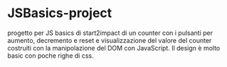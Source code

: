 # JSBasics-project
progetto per JS basics di start2impact di un counter con i pulsanti per aumento, decremento e reset e visualizzazione del valore del counter costruiti con la manipolazione del DOM con JavaScript. 
Il design è molto basic con poche righe di css.
